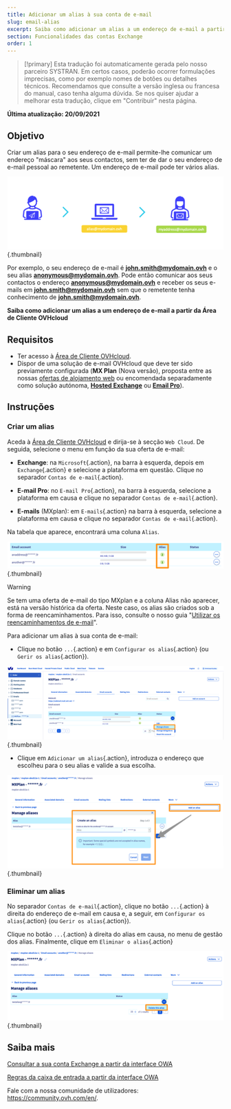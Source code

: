 ```yaml
---
title: Adicionar um alias à sua conta de e-mail
slug: email-alias
excerpt: Saiba como adicionar um alias a um endereço de e-mail a partir da Área de Cliente OVHcloud
section: Funcionalidades das contas Exchange
order: 1
---
```


> [!primary]
> Esta tradução foi automaticamente gerada pelo nosso parceiro SYSTRAN. Em certos casos, poderão ocorrer formulações imprecisas, como por exemplo nomes de botões ou detalhes técnicos. Recomendamos que consulte a versão inglesa ou francesa do manual, caso tenha alguma dúvida. Se nos quiser ajudar a melhorar esta tradução, clique em "Contribuir" nesta página.
>

**Última atualização: 20/09/2021**

## Objetivo

Criar um alias para o seu endereço de e-mail permite-lhe comunicar um endereço "máscara" aos seus contactos, sem ter de dar o seu endereço de e-mail pessoal ao remetente. Um endereço de e-mail pode ter vários alias.

![emails](images/email-alias01.png){.thumbnail}

Por exemplo, o seu endereço de e-mail é **john.smith@mydomain.ovh** e o seu alias **anonymous@mydomain.ovh**. Pode então comunicar aos seus contactos o endereço **anonymous@mydomain.ovh** e receber os seus e-mails em **john.smith@mydomain.ovh** sem que o remetente tenha conhecimento de **john.smith@mydomain.ovh**.

**Saiba como adicionar um alias a um endereço de e-mail a partir da Área de Cliente OVHcloud**

## Requisitos

- Ter acesso à [Área de Cliente OVHcloud](https://www.ovh.com/auth/?action=gotomanager&from=https://www.ovh.pt/&ovhSubsidiary=pt).
- Dispor de uma solução de e-mail OVHcloud que deve ter sido previamente configurada (**MX Plan** (Nova versão), proposta entre as nossas [ofertas de alojamento web](https://www.ovh.pt/alojamento-partilhado/) ou encomendada separadamente como solução autónoma, [**Hosted Exchange**](https://www.ovh.pt/emails/hosted-exchange/) ou [**Email Pro**](https://www.ovh.pt/emails/email-pro/)).

## Instruções

### Criar um alias

Aceda à [Área de Cliente OVHcloud](https://www.ovh.com/auth/?action=gotomanager&from=https://www.ovh.pt/&ovhSubsidiary=pt) e dirija-se à secção `Web Cloud`. De seguida, selecione o menu em função da sua oferta de e-mail:

- **Exchange**: na `Microsoft`{.action}, na barra à esquerda, depois em `Exchange`{.action} e selecione a plataforma em questão. Clique no separador `Contas de e-mail`{.action}.

- **E-mail Pro**: no `E-mail Pro`{.action}, na barra à esquerda, selecione a plataforma em causa e clique no separador `Contas de e-mail`{.action}.

- **E-mails** (MXplan): em `E-mails`{.action} na barra à esquerda, selecione a plataforma em causa e clique no separador `Contas de e-mail`{.action}.

Na tabela que aparece, encontrará uma coluna `Alias`.

![emails](images/email-alias012.png){.thumbnail}

> [!warning]
>
> Se tem uma oferta de e-mail do tipo MXplan e a coluna Alias não aparecer, está na versão histórica da oferta. Neste caso, os alias são criados sob a forma de reencaminhamentos. Para isso, consulte o nosso guia "[Utilizar os reencaminhamentos de e-mail](https://docs.ovh.com/pt/emails/mail_partilhado_guia_dos_reencaminhamentos_email/#versao-antiga-da-oferta-mx-plan)".
>

Para adicionar um alias à sua conta de e-mail:

- Clique no botão `...`{.action} e em `Configurar os alias`{.action} (ou `Gerir os alias`{.action}).

![emails](images/email-alias02.png){.thumbnail}

- Clique em `Adicionar um alias`{.action}, introduza o endereço que escolheu para o seu alias e valide a sua escolha.

![emails](images/email-alias03.png){.thumbnail}

### Eliminar um alias

No separador `Contas de e-mail`{.action}, clique no botão `...`{.action} à direita do endereço de e-mail em causa e, a seguir, em `Configurar os alias`{.action} (ou `Gerir os alias`{.action}).

Clique no botão `...`{.action} à direita do alias em causa, no menu de gestão dos alias. Finalmente, clique em `Eliminar o alias`{.action}

![emails](images/email-alias04.png){.thumbnail}

## Saiba mais

[Consultar a sua conta Exchange a partir da interface OWA](https://docs.ovh.com/pt/microsoft-collaborative-solutions/exchange_2016_guia_de_utilizacao_do_outlook_web_app/)

[Regras da caixa de entrada a partir da interface OWA](https://docs.ovh.com/pt/microsoft-collaborative-solutions/criar-regras-inbox-no-owa/)

Fale com a nossa comunidade de utilizadores: <https://community.ovh.com/en/>.
